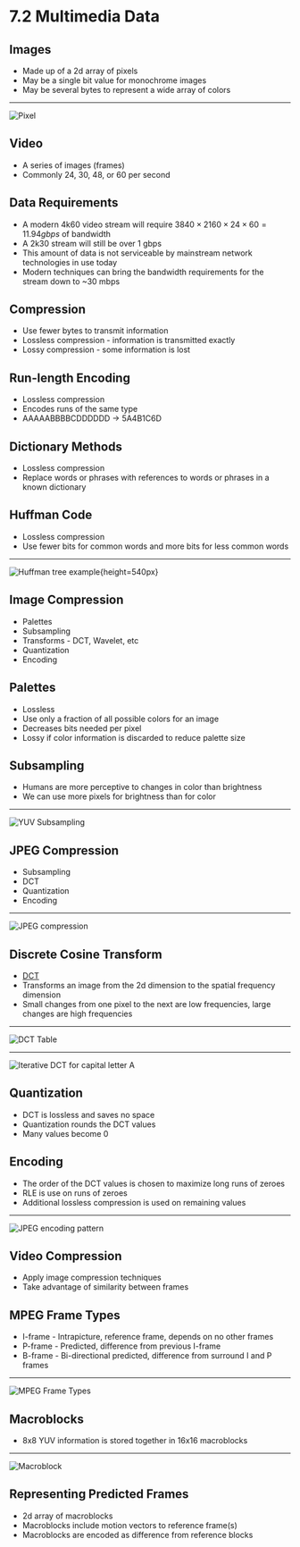 7.2 Multimedia Data
===================

Images
------

- Made up of a 2d array of pixels
- May be a single bit value for monochrome images
- May be several bytes to represent a wide array of colors

---

![Pixel](https://upload.wikimedia.org/wikipedia/commons/2/2b/Pixel-example.png)

Video
-----

- A series of images (frames)
- Commonly 24, 30, 48, or 60 per second

Data Requirements
-----------------

- A modern 4k60 video stream will require $3840 \times 2160 \times 24 \times 60 = 11.94 gbps$ of bandwidth
- A 2k30 stream will still be over 1 gbps
- This amount of data is not serviceable by mainstream network technologies in use today
- Modern techniques can bring the bandwidth requirements for the stream down to ~30 mbps

Compression
-----------

- Use fewer bytes to transmit information
- Lossless compression - information is transmitted exactly
- Lossy compression - some information is lost

Run-length Encoding
-------------------

- Lossless compression
- Encodes runs of the same type
- AAAAABBBBCDDDDDD -> 5A4B1C6D

Dictionary Methods
------------------

- Lossless compression
- Replace words or phrases with references to words or phrases in a known dictionary

Huffman Code
------------

- Lossless compression
- Use fewer bits for common words and more bits for less common words

---

![Huffman tree example](https://upload.wikimedia.org/wikipedia/commons/8/82/Huffman_tree_2.svg){height=540px}

Image Compression
-----------------

- Palettes
- Subsampling
- Transforms - DCT, Wavelet, etc
- Quantization
- Encoding

Palettes
--------

- Lossless
- Use only a fraction of all possible colors for an image
- Decreases bits needed per pixel
- Lossy if color information is discarded to reduce palette size

Subsampling
-----------

- Humans are more perceptive to changes in color than brightness
- We can use more pixels for brightness than for color

---

![YUV Subsampling](https://book.systemsapproach.org/_images/f07-11-9780123850591.png)

JPEG Compression
----------------

- Subsampling
- DCT
- Quantization
- Encoding

---

![JPEG compression](https://book.systemsapproach.org/_images/f07-12-9780123850591.png)

Discrete Cosine Transform
-------------------------

- [DCT](https://en.wikipedia.org/wiki/Discrete_cosine_transform)
- Transforms an image from the 2d dimension to the spatial frequency dimension
- Small changes from one pixel to the next are low frequencies, large changes are high frequencies

---

![DCT Table](https://upload.wikimedia.org/wikipedia/commons/thumb/6/63/Dct-table.png/480px-Dct-table.png)

---

![Iterative DCT for capital letter A](https://upload.wikimedia.org/wikipedia/commons/5/5e/Idct-animation.gif)

Quantization
------------

- DCT is lossless and saves no space
- Quantization rounds the DCT values
- Many values become 0

Encoding
--------

- The order of the DCT values is chosen to maximize long runs of zeroes
- RLE is use on runs of zeroes
- Additional lossless compression is used on remaining values

---

![JPEG encoding pattern](https://book.systemsapproach.org/_images/f07-13-9780123850591.png)

Video Compression
-----------------

- Apply image compression techniques
- Take advantage of similarity between frames

MPEG Frame Types
----------------

- I-frame - Intrapicture, reference frame, depends on no other frames
- P-frame - Predicted, difference from previous I-frame
- B-frame - Bi-directional predicted, difference from surround I and P frames

---

![MPEG Frame Types](https://book.systemsapproach.org/_images/f07-14-9780123850591.png)

Macroblocks
-----------

- 8x8 YUV information is stored together in 16x16 macroblocks

---

![Macroblock](https://book.systemsapproach.org/_images/f07-15-9780123850591.png)

Representing Predicted Frames
-----------------------------

- 2d array of macroblocks
- Macroblocks include motion vectors to reference frame(s)
- Macroblocks are encoded as difference from reference blocks
